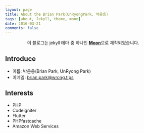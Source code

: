 ```yaml
---
layout: page
title: About the Brian Park(UnRyongPark, 박운용)
tags: [about, Jekyll, theme, moon]
date: 2016-03-21
comments: false
---
```

    
<center>
이 블로그는 jekyll 테마 중 하나인 <a href="http://taylantatli.github.io/Moon"><b>Moon</b></a>으로 제작되었습니다.
</center>

## Introduce

* 이름: 박운용(Brian Park, UnRyong Park)
* 이메일: brian.park@wrong.tips

## Interests
* PHP
* Codeigniter
* Flutter
* PHPfastcache
* Amazon Web Services
